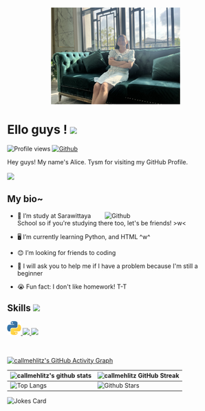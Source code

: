<p align="center">
    <img width="300" src="https://github.com/callmehlitz/callmehlitz/blob/main/assets/myimg1.png?raw=true">
</p>

<h1> Ello guys ! <img src = "https://raw.githubusercontent.com/MartinHeinz/MartinHeinz/master/wave.gif" width = 30px> </h1>
<p align='center'>
</p>


![Profile views](https://visitor-badge.glitch.me/badge?page_id=callmehlitz.callmehlitz)
[![Github](https://img.shields.io/github/followers/callmehlitz?label=Follow&style=social)](https://github.com/callmehlitz)

<div size='20px'> Hey guys! My name's Alice. Tysm for visiting my GitHub Profile. 
</div>
<br>
<img src = "https://media.tenor.com/ShzdJcrguswAAAAC/burn-elmo.gif" width = 300px>

<h2> My bio~ </h2>

<img width="55%" align="right" alt="Github" src="https://www.giantbomb.com/a/uploads/scale_small/40/402214/3071607-ikoni.png" />

- 🏫 I’m study at Sarawittaya School so if you're studying there too, let's be friends! >w<
  
- 🖥️ I’m currently learning Python, and HTML ^w^
  
- 😊 I’m looking for friends to coding
  
- 💬 I will ask you to help me if I have a problem because I'm still a beginner
  
- 😭 Fun fact: I don't like homework! T-T

<h2> Skills <img src = "https://media2.giphy.com/media/QssGEmpkyEOhBCb7e1/giphy.gif?cid=ecf05e47a0n3gi1bfqntqmob8g9aid1oyj2wr3ds3mg700bl&rid=giphy.gif" width = 32px> </h2>
<a href= '' > <img width ='32px' src ='https://raw.githubusercontent.com/kang49/kang49/main/Python%20Icon.png'> </a>
<a href= '' > <img width ='32px' src ='https://cdn-icons-png.flaticon.com/512/732/732212.png'> </a>
<a href= '' > <img width ='32px' src='https://cdn-icons-png.flaticon.com/512/732/732190.png'> </a>
  
<br>
<br>
  <br>
  
[![callmehlitz's GitHub Activity Graph](https://activity-graph.herokuapp.com/graph?username=callmehlitz&theme=tokyonight)](https://git.io/praveenscience)

| ![callmehlitz's github stats](https://github-readme-stats.vercel.app/api?username=callmehlitz&show_icons=true&theme=tokyonight) | ![callmehlitz GitHub Streak](https://github-readme-streak-stats.herokuapp.com/?user=callmehlitz&theme=tokyonight) |
| --- | --- |
| ![Top Langs](https://github-readme-stats.vercel.app/api/top-langs/?username=callmehlitz&theme=tokyonight) | ![Github Stars](https://github-readme-stats.vercel.app/api?username=callmehlitz&show_icons=true&locale=en&count_private=true&hide_rank=true&custom_title=My%20GitHub%20Stats&disable_animations=true&theme=tokyonight) |

![Jokes Card](https://readme-jokes.vercel.app/api?theme=tokyonight)


<br>
